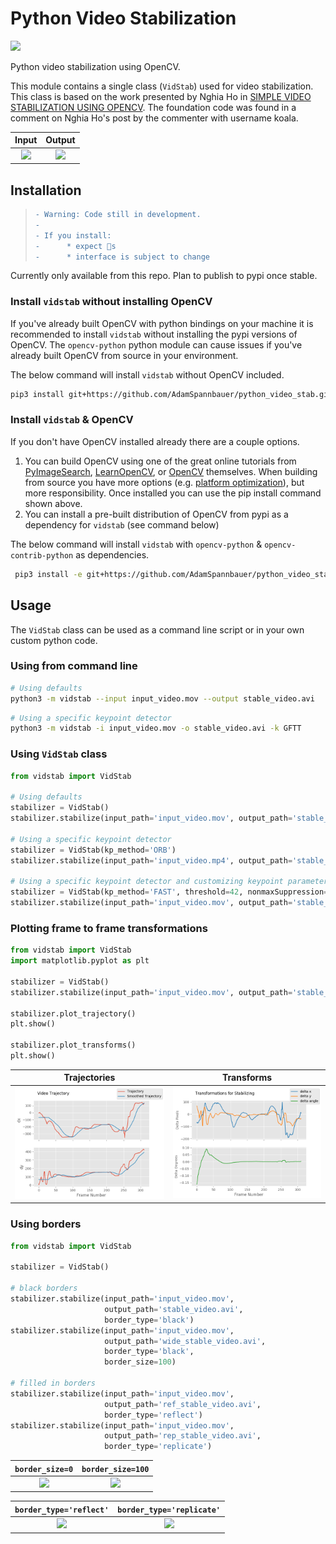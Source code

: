 # Python Video Stabilization

![](https://img.shields.io/badge/STATUS-UNSTABLE%20(in%20development)-red.svg)

 Python video stabilization using OpenCV. 
 
 This module contains a single class (`VidStab`) used for video stabilization. This class is based on the work presented by Nghia Ho in [SIMPLE VIDEO STABILIZATION USING OPENCV](http://nghiaho.com/?p=2093). The foundation code was found in a comment on Nghia Ho's post by the commenter with username koala.
 
 Input                           |  Output
:-------------------------------:|:-------------------------:
![](readme/input_ostrich.gif)    |  ![](readme/stable_ostrich.gif)
 
## Installation

> ```diff
> - Warning: Code still in development. 
> - 
> - If you install: 
> -      * expect 🐛s
> -      * interface is subject to change
> ```

Currently only available from this repo.  Plan to publish to pypi once stable.

### Install `vidstab` without installing OpenCV

If you've already built OpenCV with python bindings on your machine it is recommended to install `vidstab` without installing the pypi versions of OpenCV.  The `opencv-python` python module can cause issues if you've already built OpenCV from source in your environment.

The below command will install `vidstab` without OpenCV included.

```bash
pip3 install git+https://github.com/AdamSpannbauer/python_video_stab.git
```

### Install `vidstab` & OpenCV

If you don't have OpenCV installed already there are a couple options.  

1. You can build OpenCV using one of the great online tutorials from [PyImageSearch](https://www.pyimagesearch.com/), [LearnOpenCV](https://www.learnopencv.com/), or [OpenCV](https://docs.opencv.org/3.0-beta/doc/py_tutorials/py_setup/py_table_of_contents_setup/py_table_of_contents_setup.html#py-table-of-content-setup) themselves.  When building from source you have more options (e.g. [platform optimization](https://www.pyimagesearch.com/2017/10/09/optimizing-opencv-on-the-raspberry-pi/)), but more responsibility.  Once installed you can use the pip install command shown above.
2. You can install a pre-built distribution of OpenCV from pypi as a dependency for `vidstab` (see command below)

The below command will install `vidstab` with `opencv-python` & `opencv-contrib-python` as dependencies.

```bash
 pip3 install -e git+https://github.com/AdamSpannbauer/python_video_stab.git#egg=vidstab[cv2]
```

## Usage

The `VidStab` class can be used as a command line script or in your own custom python code.

### Using from command line

```bash
# Using defaults
python3 -m vidstab --input input_video.mov --output stable_video.avi
```

```bash
# Using a specific keypoint detector
python3 -m vidstab -i input_video.mov -o stable_video.avi -k GFTT
```

### Using `VidStab` class

```python
from vidstab import VidStab

# Using defaults
stabilizer = VidStab()
stabilizer.stabilize(input_path='input_video.mov', output_path='stable_video.avi')

# Using a specific keypoint detector
stabilizer = VidStab(kp_method='ORB')
stabilizer.stabilize(input_path='input_video.mp4', output_path='stable_video.avi')

# Using a specific keypoint detector and customizing keypoint parameters
stabilizer = VidStab(kp_method='FAST', threshold=42, nonmaxSuppression=False)
stabilizer.stabilize(input_path='input_video.mov', output_path='stable_video.avi')
```

### Plotting frame to frame transformations

```python
from vidstab import VidStab
import matplotlib.pyplot as plt

stabilizer = VidStab()
stabilizer.stabilize(input_path='input_video.mov', output_path='stable_video.avi')

stabilizer.plot_trajectory()
plt.show()

stabilizer.plot_transforms()
plt.show()
```

Trajectories                     |  Transforms
:-------------------------------:|:-------------------------:
![](readme/trajectory_plot.png)  |  ![](readme/transforms_plot.png)

### Using borders

```python
from vidstab import VidStab

stabilizer = VidStab()

# black borders
stabilizer.stabilize(input_path='input_video.mov', 
                     output_path='stable_video.avi', 
                     border_type='black')
stabilizer.stabilize(input_path='input_video.mov', 
                     output_path='wide_stable_video.avi', 
                     border_type='black', 
                     border_size=100)

# filled in borders
stabilizer.stabilize(input_path='input_video.mov', 
                     output_path='ref_stable_video.avi', 
                     border_type='reflect')
stabilizer.stabilize(input_path='input_video.mov', 
                     output_path='rep_stable_video.avi', 
                     border_type='replicate')
```

`border_size=0`                  |  `border_size=100`
:-------------------------------:|:-------------------------:
![](readme/stable_ostrich.gif)   |  ![](readme/wide_stable_ostrich.gif)

`border_type='reflect'`                 |  `border_type='replicate'`
:--------------------------------------:|:-------------------------:
![](readme/reflect_stable_ostrich.gif)  |  ![](readme/replicate_stable_ostrich.gif)
